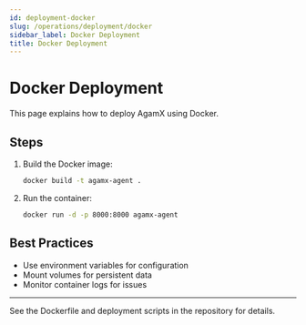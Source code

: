 ```yaml
---
id: deployment-docker
slug: /operations/deployment/docker
sidebar_label: Docker Deployment
title: Docker Deployment
---
```


# Docker Deployment

This page explains how to deploy AgamX using Docker.

## Steps
1. Build the Docker image:
   ```bash
   docker build -t agamx-agent .
   ```
2. Run the container:
   ```bash
   docker run -d -p 8000:8000 agamx-agent
   ```

## Best Practices
- Use environment variables for configuration
- Mount volumes for persistent data
- Monitor container logs for issues

---

See the Dockerfile and deployment scripts in the repository for details. 